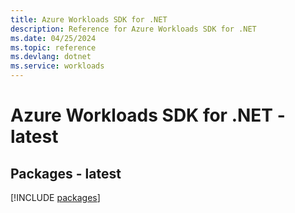 ```yaml
---
title: Azure Workloads SDK for .NET
description: Reference for Azure Workloads SDK for .NET
ms.date: 04/25/2024
ms.topic: reference
ms.devlang: dotnet
ms.service: workloads
---
```

# Azure Workloads SDK for .NET - latest
## Packages - latest
[!INCLUDE [packages](workloads-index.md)]